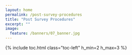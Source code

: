 ```yaml
---
layout: home
permalink: /post-survey-procedures
title: "Post Survey Procedures"
excerpt: ""
image:
  feature: /banners/07_banner.jpg
---
```

{% include toc.html class="toc-left" h_min=2 h_max=3 %}
